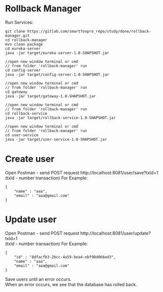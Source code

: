 # Rollback Manager

Run Services: 

```
git clone https://gitlab.com/smartfoxpro_repo/study/done/rollback-manager.git
cd rollback-manager
mvn clean package
cd eureka-server
java -jar target/eureka-server-1.0-SHAPSHOT.jar

//open new window terminal or cmd
// from folder 'rollback-manager' run 
cd config-server
java -jar target/config-server-1.0-SHAPSHOT.jar

//open new window terminal or cmd
// from folder 'rollback-manager' run 
cd gateway
java -jar target/gateway-1.0-SHAPSHOT.jar

//open new window terminal or cmd
// from folder 'rollback-manager' run 
cd rollback-service
java -jar target/rollback-service-1.0-SHAPSHOT.jar

//open new window terminal or cmd
// from folder 'rollback-manager' run 
cd user-service
java -jar target/user-service-1.0-SHAPSHOT.jar
```
Create user  
===   
Open Postman - send POST request http://localhost:8081/user/save?txId=1  
(txId - number transaction)
For Example:

```
{
    "name" : "aaa",
    "email" : "aaa@gmail.com"
}
```
Update user   
===   
Open Postman - send POST request http://localhost:8081/user/update?txId=1  
(txId - number transaction)
For Example:

```
{
    "id" : "8dfacfb3-2bcc-4a59-bea4-ebf90d066ed3",
    "name" : "aaa",
    "email" : "aaa@gmail.com"
}
```
Save users until an error occurs.  
When an error occurs, we see that the database has rolled back.
 

